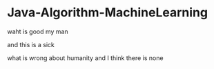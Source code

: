 # Java-Algorithm-MachineLearning

waht is good my man

and this is a sick

what is wrong about humanity and I think there is none
